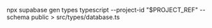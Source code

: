 npx supabase gen types typescript --project-id "$PROJECT_REF" --schema public > src/types/database.ts
